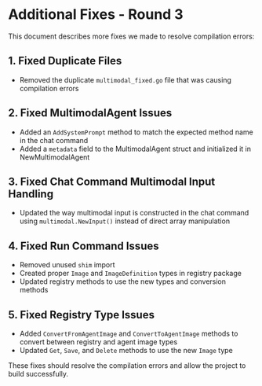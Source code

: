 # Additional Fixes - Round 3

This document describes more fixes we made to resolve compilation errors:

## 1. Fixed Duplicate Files
- Removed the duplicate `multimodal_fixed.go` file that was causing compilation errors

## 2. Fixed MultimodalAgent Issues
- Added an `AddSystemPrompt` method to match the expected method name in the chat command
- Added a `metadata` field to the MultimodalAgent struct and initialized it in NewMultimodalAgent

## 3. Fixed Chat Command Multimodal Input Handling
- Updated the way multimodal input is constructed in the chat command using `multimodal.NewInput()` instead of direct array manipulation

## 4. Fixed Run Command Issues
- Removed unused `shim` import
- Created proper `Image` and `ImageDefinition` types in registry package
- Updated registry methods to use the new types and conversion methods

## 5. Fixed Registry Type Issues
- Added `ConvertFromAgentImage` and `ConvertToAgentImage` methods to convert between registry and agent image types
- Updated `Get`, `Save`, and `Delete` methods to use the new `Image` type

These fixes should resolve the compilation errors and allow the project to build successfully.
